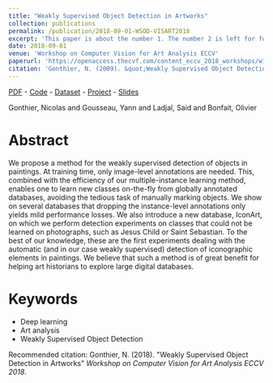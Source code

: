 ```yaml
---
title: "Weakly Supervised Object Detection in Artworks"
collection: publications
permalink: /publication/2018-09-01-WSOD-VISART2018
excerpt: 'This paper is about the number 1. The number 2 is left for future work.'
date: 2018-09-01
venue: 'Workshop on Computer Vision for Art Analysis ECCV'
paperurl: 'https://openaccess.thecvf.com/content_eccv_2018_workshops/w13/html/Gonthier_Weakly_Supervised_Object_Detection_in_Artworks_ECCVW_2018_paper.html'
citation: 'Gonthier, N. (2009). &quot;Weakly Supervised Object Detection in Artworks&quot; <i>Workshop on Computer Vision for Art Analysis ECCV 2018</i>.'
---
```


[PDF](https://arxiv.org/pdf/1810.02569.pdf) - [Code](https://github.com/ngonthier/Mi_max) - [Dataset](https://wsoda.telecom-paristech.fr/downloads/dataset/) - [Project](https://wsoda.telecom-paristech.fr/) - [Slides](http://ngonthier.github.io/files/VISART_2018_slides.pdf)

Gonthier, Nicolas and Gousseau, Yann and Ladjal, Said and Bonfait, Olivier

Abstract
======

We propose a method for the weakly supervised detection of objects in paintings. At training time, only image-level annotations are needed. This, combined with the efficiency of our multiple-instance learning method, enables one to learn new classes on-the-fly from globally annotated databases, avoiding the tedious task of manually marking objects. We show on several databases that dropping the instance-level annotations only yields mild performance losses. We also introduce a new database, IconArt, on which we perform detection experiments on classes that could not be learned on photographs, such as Jesus Child or Saint Sebastian. To the best of our knowledge, these are the first experiments dealing with the automatic (and in our case weakly supervised) detection of iconographic elements in paintings. We believe that such a method is of great benefit for helping art historians to explore large digital databases.

Keywords
======
* Deep learning
* Art analysis
* Weakly Supervised Object Detection

Recommended citation: Gonthier, N. (2018). "Weakly Supervised Object Detection in Artworks" <i>Workshop on Computer Vision for Art Analysis ECCV 2018</i>.
